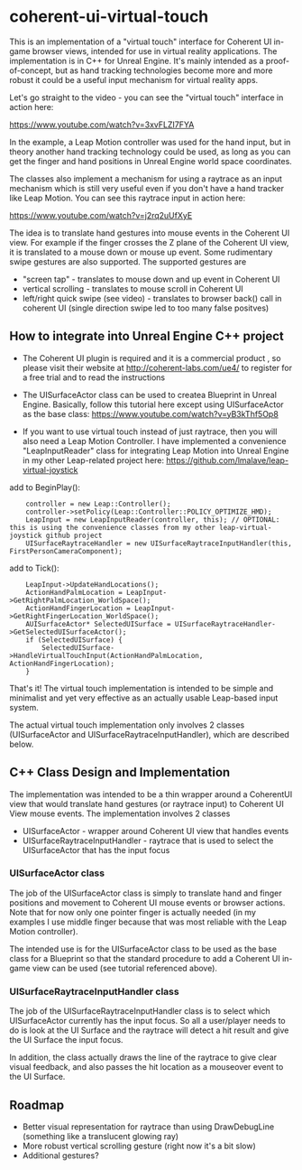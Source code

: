 # coherent-ui-virtual-touch

This is an implementation of a "virtual touch" interface for Coherent UI in-game browser views, intended for use in virtual reality applications.   The implementation is in C++ for Unreal Engine. It's mainly intended as a proof-of-concept, but as hand tracking technologies become more and more robust it could be a useful input mechanism for virtual reality apps. 

Let's go straight to the video - you can see the "virtual touch" interface in action here: 

https://www.youtube.com/watch?v=3xvFLZI7FYA

In the example, a Leap Motion controller was used for the hand input, but in theory another hand tracking technology could be used, as long as you can get the finger and hand positions in Unreal Engine world space coordinates.

The classes also implement a mechanism for using a raytrace as an input mechanism which is still very useful even if you don't have a hand tracker like Leap Motion.  You can see this raytrace input in action here:

https://www.youtube.com/watch?v=j2rq2uUfXyE


The idea is to translate hand gestures into mouse events in the Coherent UI view.  For example if the finger crosses the Z plane of the Coherent UI view, it is translated to a mouse down or mouse up event.  Some rudimentary swipe gestures are also supported.  The supported gestures are

* "screen tap" - translates to mouse down and up event in Coherent UI
* vertical scrolling - translates to mouse scroll in Coherent UI
* left/right quick swipe (see video) - translates to browser back() call in coherent UI (single direction swipe led to too many false positves)

## How to integrate into Unreal Engine C++ project

* The Coherent UI plugin is required and it is a commercial product , so please visit their website at http://coherent-labs.com/ue4/ to register for a free trial and to read the instructions

* The UISurfaceActor class can be used to createa Blueprint in Unreal Engine.  Basically, follow this tutorial here except using UISurfaceActor as the base class: https://www.youtube.com/watch?v=yB3kThf5Op8  

* If you want to use virtual touch instead of just raytrace, then you will also need a Leap Motion Controller. I have implemented a convenience "LeapInputReader" class for integrating Leap Motion into Unreal Engine in my other Leap-related project here: https://github.com/lmalave/leap-virtual-joystick


add to BeginPlay(): 

	    controller = new Leap::Controller();
	    controller->setPolicy(Leap::Controller::POLICY_OPTIMIZE_HMD);
	    LeapInput = new LeapInputReader(controller, this); // OPTIONAL: this is using the convenience classes from my other leap-virtual-joystick github project
		UISurfaceRaytraceHandler = new UISurfaceRaytraceInputHandler(this, FirstPersonCameraComponent);

add to Tick(): 

        LeapInput->UpdateHandLocations();
		ActionHandPalmLocation = LeapInput->GetRightPalmLocation_WorldSpace();
		ActionHandFingerLocation = LeapInput->GetRightFingerLocation_WorldSpace();
		AUISurfaceActor* SelectedUISurface = UISurfaceRaytraceHandler->GetSelectedUISurfaceActor();
		if (SelectedUISurface) {
			SelectedUISurface->HandleVirtualTouchInput(ActionHandPalmLocation, ActionHandFingerLocation);
		}

That's it!  The virtual touch implementation is intended to be simple and minimalist and yet very effective as an actually usable Leap-based input system.

The actual virtual touch implementation only involves 2 classes (UISurfaceActor and UISurfaceRaytraceInputHandler), which are described below.  

## C++ Class Design and Implementation

The implementation was intended to be a thin wrapper around a CoherentUI view that would translate hand gestures (or raytrace input) to Coherent UI View mouse events.  The implementation involves 2 classes

* UISurfaceActor - wrapper around Coherent UI view that handles events
* UISurfaceRaytraceInputHandler - raytrace that is used to select the UISurfaceActor that has the input focus

### UISurfaceActor class
 
The job of the UISurfaceActor class is simply to translate hand and finger positions and movement to Coherent UI mouse events or browser actions.  Note that for now only one pointer finger is actually needed (in my examples I use middle finger because that was most reliable with the Leap Motion controller).  


The intended use is for the UISurfaceActor class to be used as the base class for a Blueprint so that the standard procedure to add a Coherent UI in-game view can be used (see tutorial referenced above).

### UISurfaceRaytraceInputHandler class
 
The job of the UISurfaceRaytraceInputHandler class is to select which UISurfaceActor currently has the input focus.  So all a user/player needs to do is look at the UI Surface and the raytrace will detect a hit result and give the UI Surface the input focus.   

In addition, the class actually draws the line of the raytrace to give clear visual feedback, and also passes the hit location as a mouseover event to the UI Surface.   

## Roadmap

* Better visual representation for raytrace than using DrawDebugLine (something like a translucent glowing ray)
* More robust vertical scrolling gesture (right now it's a bit slow)
* Additional gestures?  

